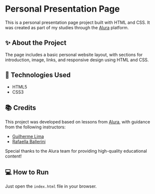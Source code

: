 # Personal Presentation Page
This is a personal presentation page project built with HTML and CSS. It was created as part of my studies through the [Alura](https://www.alura.com.br/) platform.

## ✨ About the Project
The page includes a basic personal website layout, with sections for introduction, image, links, and responsive design using HTML and CSS.

## 🚀 Technologies Used
- HTML5  
- CSS3

## 📚 Credits
This project was developed based on lessons from [Alura](https://www.alura.com.br/), with guidance from the following instructors:
- [Guilherme Lima](https://www.linkedin.com/in/guilherme-lima-458925178/)  
- [Rafaella Ballerini](https://github.com/rafaballerini)

Special thanks to the Alura team for providing high-quality educational content!

## 💻 How to Run
Just open the `index.html` file in your browser.
